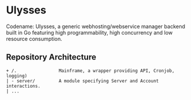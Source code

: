 # Ulysses
Codename: Ulysses, a generic webhosting/webservice manager backend built in Go featuring high programmability, high concurrency and low resource consumption. 

## Repository Architecture
```
+ /.                Mainframe, a wrapper providing API, Cronjob, logging)
| - server/         A module specifying Server and Account interactions.
| ...
```